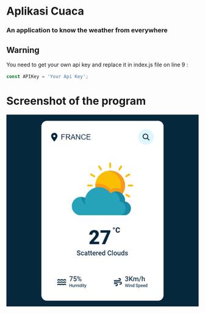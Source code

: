 # Aplikasi Cuaca

### An application to know the weather from everywhere
## Warning
You need to get your own api key and replace it in index.js file on line 9 :

```javascript
const APIKey = 'Your Api Key';
```

# Screenshot of the program

![screenshot](screenshot.jpg)
